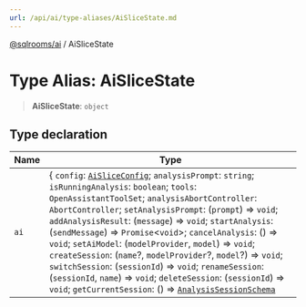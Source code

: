 ```yaml
---
url: /api/ai/type-aliases/AiSliceState.md
---
```

[@sqlrooms/ai](../index.md) / AiSliceState

# Type Alias: AiSliceState

> **AiSliceState**: `object`

## Type declaration

| Name | Type |
| ------ | ------ |
|  `ai` | { `config`: [`AiSliceConfig`](AiSliceConfig.md); `analysisPrompt`: `string`; `isRunningAnalysis`: `boolean`; `tools`: `OpenAssistantToolSet`; `analysisAbortController`: `AbortController`; `setAnalysisPrompt`: (`prompt`) => `void`; `addAnalysisResult`: (`message`) => `void`; `startAnalysis`: (`sendMessage`) => `Promise`<`void`>; `cancelAnalysis`: () => `void`; `setAiModel`: (`modelProvider`, `model`) => `void`; `createSession`: (`name`?, `modelProvider`?, `model`?) => `void`; `switchSession`: (`sessionId`) => `void`; `renameSession`: (`sessionId`, `name`) => `void`; `deleteSession`: (`sessionId`) => `void`; `getCurrentSession`: () => [`AnalysisSessionSchema`](AnalysisSessionSchema.md) | `undefined`; `setSessionUiMessages`: (`sessionId`, `uiMessages`) => `void`; `setSessionToolAdditionalData`: (`sessionId`, `toolCallId`, `additionalData`) => `void`; `getAnalysisResults`: () => [`AnalysisResultSchema`](AnalysisResultSchema.md)\[]; `deleteAnalysisResult`: (`sessionId`, `resultId`) => `void`; `getAssistantMessageParts`: (`analysisResultId`) => `UIMessage`\[`"parts"`]; `findToolComponent`: (`toolName`) => `React.ComponentType` | `undefined`; `getApiKeyFromSettings`: () => `string`; `getBaseUrlFromSettings`: () => `string` | `undefined`; `getMaxStepsFromSettings`: () => `number`; `getFullInstructions`: () => `string`; `getLocalChatTransport`: () => `DefaultChatTransport`<`UIMessage`>; `chatEndPoint`: `string`; `chatHeaders`: `Record`<`string`, `string`>; `getRemoteChatTransport`: (`endpoint`, `headers`?) => `DefaultChatTransport`<`UIMessage`>; `onChatToolCall`: `ExtendedChatOnToolCallCallback`; `onChatData`: (`dataPart`) => `void`; `onChatFinish`: (`args`) => `void`; `onChatError`: (`error`) => `void`; } |
